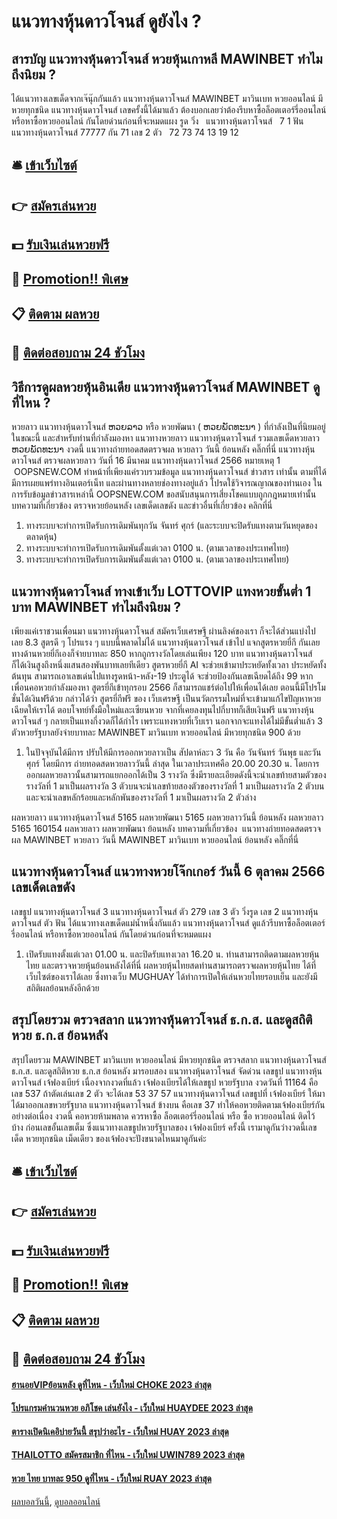 # แนวทางหุ้นดาวโจนส์ ดูยังไง ?
## สารบัญ แนวทางหุ้นดาวโจนส์ หวยหุ้นเกาหลี MAWINBET ทำไมถึงนิยม ?
ได้แนวทางเลขเด็ดจากเจ๊นุ๊กกันแล้ว แนวทางหุ้นดาวโจนส์ MAWINBET มาวินเบท หวยออนไลน์ มีหวยทุกชนิด แนวทางหุ้นดาวโจนส์ เลขครั้งนี้ได้มาแล้ว ต้องบอกเลยว่าต้องรีบหาซื้อล็อตเตอร์รี่ออนไลน์ หรือหาซื้อหวยออนไลน์ กันโดยด่วนก่อนที่จะหมดแผง
รูด วิ่ง   แนวทางหุ้นดาวโจนส์   7 1
ฟัน แนวทางหุ้นดาวโจนส์ 77777
กัน 71
เลข 2 ตัว   72 73 74 13 19 12

## 🛎 [เข้าเว็บไซต์](https://bit.ly/3BG5bNw)
## 👉 [สมัครเล่นหวย](https://bit.ly/3BG5bNw)
## 💵 [รับเงินเล่นหวยฟรี](https://bit.ly/3C3mvgS)
## 👑 [Promotion!! พิเศษ](https://bit.ly/3C3mvgS)
## 📋 [ติดตาม ผลหวย](https://bit.ly/3C3mvgS)
## 📱 [ติดต่อสอบถาม 24 ชัวโมง](https://bit.ly/3C3mvgS)

## วิธีการดูผลหวยหุ้นอินเดีย แนวทางหุ้นดาวโจนส์ MAWINBET ดูที่ไหน ?
หวยลาว แนวทางหุ้นดาวโจนส์ ຫວຍລາວ หรือ หวยพัฒนา ( ຫວຍພັດທະນາ ) ที่กำลังเป็นที่นิยมอยู่ในขณะนี้ และสำหรับท่านที่กำลังมองหา แนวทางหวยลาว แนวทางหุ้นดาวโจนส์ รวมเลขเด็ดหวยลาว ຫວຍພັດທະນາ งวดนี้
 แนวทางถ่ายทอดสดตรวจผล หวยลาว วันนี้ ย้อนหลัง คลิ๊กที่นี่ แนวทางหุ้นดาวโจนส์ 
ตรวจผลหวยลาว วันที่ 16 มีนาคม แนวทางหุ้นดาวโจนส์ 2566
หมายเหตุ 1  OOPSNEW.COM ทำหน้าที่เพียงแค่รวบรวมข้อมูล แนวทางหุ้นดาวโจนส์ ข่าวสาร เท่านั้น ตามที่ได้มีการเผยแพร่ทางอินเตอร์เน็ท และผ่านทางหลายช่องทางอยู่แล้ว โปรดใช้วิจารณญาณของท่านเอง ในการรับข้อมูลข่าวสารเหล่านี้ OOPSNEW.COM ขอสนับสนุนการเสี่ยงโชคแบบถูกกฎหมายเท่านั้น
บทความที่เกี่ยวข้อง
ตรวจหวยย้อนหลัง เลขเด็ดเลขดัง และข่าวอื่นที่เกี่ยวข้อง คลิกที่นี่
1. ทางระบบจะทำการเปิดรับการเดิมพันทุกวัน จันทร์ ศุกร์ (และระบบจะปิดรับแทงตามวันหยุดของตลาดหุ้น)
2. ทางระบบจะทำการเปิดรับการเดิมพันตั้งแต่เวลา 0100 น. (ตามเวลาของประเทศไทย)
3. ทางระบบจะทำการเปิดรับการเดิมพันตั้งแต่เวลา 0100 น. (ตามเวลาของประเทศไทย)

## แนวทางหุ้นดาวโจนส์ ทางเข้าเว็บ LOTTOVIP แทงหวยขั้นต่ำ 1 บาท MAWINBET ทำไมถึงนิยม ?
เพียงแค่เราชวนเพื่อนมา แนวทางหุ้นดาวโจนส์ สมัครเว็บเศรษฐี ผ่านลิงค์ของเรา ก็จะได้ส่วนแบ่งไปเลย 8.3 สูตรดี ๆ โปรแรง ๆ แบบนี้พลาดไม่ได้ แนวทางหุ้นดาวโจนส์ เข้าไป แจกสูตรหวยยี่กี กันเลย
ทางด้านหวยยี่กีเองก็จ่ายบาทละ 850 หากถูกรางวัลโดยเล่นเพียง 120 บาท แนวทางหุ้นดาวโจนส์ ก็ได้เงินสูงถึงหนึ่งแสนสองพันบาทเลยทีเดียว สูตรหวยยี่กี AI จะช่วยเข้ามาประหยัดทั้งเวลา ประหยัดทั้งต้นทุน สามารถเอาเลขเด่นไปแทงรูดหน้า-หลัง-19 ประตูได้ จะช่วยป้องกันเลขเฉียดได้ถึง 99 หากเพื่อนคอหวยกำลังมองหา สูตรยี่กีเข้าทุกรอบ 2566 ก็สามารถแชร์ต่อไปให้เพื่อนได้เลย ตอนนี้มีโปรโมชั่นได้เงินฟรีด้วย
กล่าวได้ว่า สูตรยี่กีฟรี ของ เว็บเศรษฐี เป็นนวัตกรรมใหม่ที่จะเข้ามาแก้ไขปัญหาหวยเฉียดให้เราได้ ตอบโจทย์ทั้งมือใหม่และเซียนหวย จากที่เคยลงทุนไปกี่บาทก็เสียเงินฟรี แนวทางหุ้นดาวโจนส์ ๆ กลายเป็นแทงกี่งวดก็ได้กำไร เพราะแทงหวยที่เว็บเรา นอกจากจะแทงได้ไม่มีขั้นต่ำแล้ว 3 ตัวหวยรัฐบาลยังจ่ายบาทละ MAWINBET มาวินเบท หวยออนไลน์ มีหวยทุกชนิด 900 ด้วย
1. ในปัจจุบันได้มีการ ปรับให้มีการออกหวยลาวเป็น สัปดาห์ละว 3 วัน คือ วันจันทร์ วันพุธ และวันศุกร์ โดยมีการ ถ่ายทอดสดหวยลาววันนี้ ล่าสุด ในเวลาประเทศคือ 20.00 20.30 น. โดยการออกผลหวยลาวนั้นสามารถแยกออกได้เป็น 3 รางวัล ซึ่งมีรายละเอียดดังนี้จะนำเลขท้ายสามตัวของรางวัลที่ 1 มาเป็นผลรางวัล 3 ตัวบนจะนำเลขท้ายสองตัวของรางวัลที่ 1 มาเป็นผลรางวัล 2 ตัวบนและจะนำเลขหลักร้อยและหลักพันของรางวัลที่ 1 มาเป็นผลรางวัล 2 ตัวล่าง

ผลหวยลาว แนวทางหุ้นดาวโจนส์ 5165 ผลหวยพัฒนา 5165 ผลหวยลาววันนี้ ย้อนหลัง
ผลหวยลาว 5165 160154
 ผลหวยลาว ผลหวยพัฒนา ย้อนหลัง 
บทความที่เกี่ยวข้อง
 แนวทางถ่ายทอดสดตรวจผล MAWINBET หวยลาว วันนี้ MAWINBET มาวินเบท หวยออนไลน์ ย้อนหลัง คลิ๊กที่นี่  

## แนวทางหุ้นดาวโจนส์ แนวทางหวยโจ๊กเกอร์ วันนี้ 6 ตุลาคม 2566 เลขเด็ดเลขดัง
เลขธูป แนวทางหุ้นดาวโจนส์ 3 แนวทางหุ้นดาวโจนส์ ตัว 279
เลข 3 ตัว
วิ่งรูด
เลข 2 แนวทางหุ้นดาวโจนส์ ตัว
ฟัน
ได้แนวทางเลขเด็ดแม่น้ำหนึ่งกันแล้ว แนวทางหุ้นดาวโจนส์ ดูแล้วรีบหาซื้อล็อตเตอร์รี่ออนไลน์ หรือหาซื้อหวยออนไลน์ กันโดยด่วนก่อนที่จะหมดแผง
1. เปิดรับแทงตั้งแต่เวลา 01.00 น. และปิดรับแทงเวลา 16.20 น. ท่านสามารถติดตามผลหวยหุ้นไทย และตรวจหวยหุ้นย้อนหลังได้ที่นี่ ผลหวยหุ้นไทยสดท่านสามารถตรวจผลหวยหุ้นไทย ได้ที่เว็บไซต์ของเราได้เลย ซึ่งทางเว็บ MUGHUAY ได้ทำการเปิดให้เล่นหวยไทยรอบเย็น และยังมีสถิติผลย้อนหลังอีกด้วย

## สรุปโดยรวม ตรวจสลาก แนวทางหุ้นดาวโจนส์ ธ.ก.ส. และดูสถิติหวย ธ.ก.ส ย้อนหลัง
สรุปโดยรวม MAWINBET มาวินเบท หวยออนไลน์ มีหวยทุกชนิด ตรวจสลาก แนวทางหุ้นดาวโจนส์ ธ.ก.ส. และดูสถิติหวย ธ.ก.ส ย้อนหลัง มารอบสอง แนวทางหุ้นดาวโจนส์ จัดด่วน เลขธูป แนวทางหุ้นดาวโจนส์ เจ้ฟองเบียร์ เนื่องจากงวดที่แล้ว เจ้ฟองเบียรได้ให้เลขธูป หวยรัฐบาล งวดวันที่ 11164 คือเลข 537 ถ้าตัดเล่นเลข 2 ตัว จะได้เลข 53 37 57 แนวทางหุ้นดาวโจนส์ เลขธูปที่ เจ้ฟองเบียร์ ให้มา ได้มาออกเลขหวยรัฐบาล แนวทางหุ้นดาวโจนส์ ข้างบน คือเลข 37 ทำให้คอหวยติดตามเจ้ฟองเบียร์กันอย่างต่อเนื่อง งวดนี้ คอหวยห้ามพลาด ควรหาซื้อ ล็อตเตอร์รี่ออนไลน์ หรือ ซื้อ หวยออนไลน์ ติดไว้บ้าง ก่อนเลขอั้นเลขเต็ม ซึ่งแนวทางเลขธูปหวยรัฐบาลของ เจ้ฟองเบียร์ ครั้งนี้ เรามาดูกันว่างวดนี้เลขเด็ด หวยทุกชนิด เม็ดเดียว ของเจ้ฟองจะปังขนาดไหนมาดูกันค่ะ

## 🛎 [เข้าเว็บไซต์](https://bit.ly/3BG5bNw)
## 👉 [สมัครเล่นหวย](https://bit.ly/3BG5bNw)
## 💵 [รับเงินเล่นหวยฟรี](https://bit.ly/3C3mvgS)
## 👑 [Promotion!! พิเศษ](https://bit.ly/3C3mvgS)
## 📋 [ติดตาม ผลหวย](https://bit.ly/3C3mvgS)
## 📱 [ติดต่อสอบถาม 24 ชัวโมง](https://bit.ly/3C3mvgS)

#### [ฮานอยVIPย้อนหลัง ดูที่ไหน - เว็บใหม่ CHOKE 2023 ล่าสุด](https://atom.io/themes/ฮานอยvipย้อนหลัง%20ดูที่ไหน%20-%20เว็บใหม่%20choke%202023%20ล่าสุด)
#### [โปรแกรมคํานวนหวย อภิโชค เล่นยังไง - เว็บใหม่ HUAYDEE 2023 ล่าสุด](https://atom.io/themes/โปรแกรมคํานวนหวย%20อภิโชค%20เล่นยังไง%20-%20เว็บใหม่%20huaydee%202023%20ล่าสุด)
#### [ตารางเปิดนิเคอิบ่ายวันนี้ สรุปว่าอะไร - เว็บใหม่ HUAY 2023 ล่าสุด](https://atom.io/themes/ตารางเปิดนิเคอิบ่ายวันนี้%20สรุปว่าอะไร%20-%20เว็บใหม่%20huay%202023%20ล่าสุด)
#### [THAILOTTO สมัครสมาชิก ที่ไหน - เว็บใหม่ UWIN789 2023 ล่าสุด](https://atom.io/themes/thailotto%20สมัครสมาชิก%20ที่ไหน%20-%20เว็บใหม่%20uwin789%202023%20ล่าสุด)
#### [หวย ไทย บาทละ 950 ดูที่ไหน - เว็บใหม่ RUAY 2023 ล่าสุด](https://atom.io/themes/หวย%20ไทย%20บาทละ%20950%20ดูที่ไหน%20-%20เว็บใหม่%20ruay%202023%20ล่าสุด)

[ผลบอลวันนี้](https://siamsport.tv "ผลบอลวันนี้"), [ดูบอลออนไลน์](https://siamsport.tv/ดูบอลสด "ดูบอลออนไลน์")